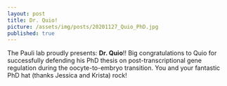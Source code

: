 ```yaml
---
layout: post
title: Dr. Quio!
picture: /assets/img/posts/20201127_Quio_PhD.jpg
published: true
---
```

The Pauli lab proudly presents: **Dr. Quio**!!
Big congratulations to Quio for successfully defending his PhD thesis on post-transcriptional gene regulation during the oocyte-to-embryo transition. You and your fantastic PhD hat (thanks Jessica and Krista) rock!
